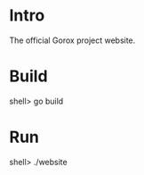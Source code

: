 Intro
=====

  The official Gorox project website.


Build
=====

  shell> go build


Run
===

  shell> ./website
